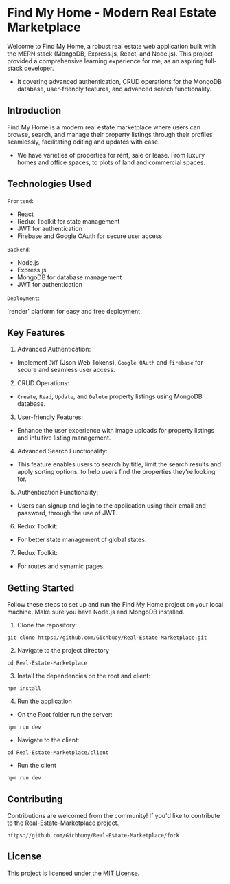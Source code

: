 # Find My Home - Modern Real Estate Marketplace
Welcome to Find My Home, a robust real estate web application built with the MERN stack (MongoDB, Express.js, React, and Node.js). This project provided a comprehensive learning experience for me, as an aspiring full-stack developer. 
- It covering advanced authentication, CRUD operations for the MongoDB database, user-friendly features, and advanced search functionality.

## Introduction
Find My Home is a modern real estate marketplace where users can browse, search, and manage their property listings through their profiles seamlessly, facilitating editing and updates with ease.

- We have varieties of properties for rent, sale or lease. From luxury homes and office spaces, to plots of land and commercial spaces.


## Technologies Used

`Frontend`:

- React
- Redux Toolkit for state management
- JWT for authentication
- Firebase and Google OAuth for secure user access

`Backend`:

- Node.js
- Express.js
- MongoDB for database management
- JWT for authentication

`Deployment`:

'render' platform for easy and free deployment


## Key Features
1. Advanced Authentication:

- Implement `JWT` (Json Web Tokens), `Google OAuth` and `firebase` for secure and seamless user access.

2. CRUD Operations:

- `Create`, `Read`, `Update`, and `Delete` property listings using MongoDB database.

3. User-friendly Features:

- Enhance the user experience with image uploads for property listings and intuitive listing management.

4. Advanced Search Functionality:

- This feature enables users to search by title, limit the search results and apply sorting options, to help users find the properties they're looking for.

5. Authentication Functionality:

- Users can signup and login to the application using their email and password, through the use of JWT.

6. Redux Toolkit:

- For better state management of global states.

7. Redux Toolkit:

- For routes and synamic pages.


## Getting Started
Follow these steps to set up and run the Find My Home project on your local machine. Make sure you have Node.js and MongoDB installed.

1. Clone the repository:

```
git clone https://github.com/Gichbuoy/Real-Estate-Marketplace.git
```

2. Navigate to the project directory
```
cd Real-Estate-Marketplace
```

3. Install the dependencies on the root and client:

```
npm install
```

4. Run the application
- On the Root folder run the server:
```
npm run dev
```

- Navigate to the client:
```
cd Real-Estate-Marketplace/client
```

- Run the client
```
npm run dev
```

## Contributing
Contributions are welcomed from the community! If you'd like to contribute to the Real-Estate-Marketplace project.
```
https://github.com/Gichbuoy/Real-Estate-Marketplace/fork
```

## License
This project is licensed under the [MIT License.](https://opensource.org/licenses/MIT)